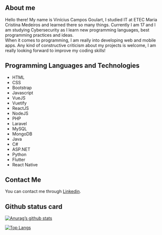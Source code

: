 ## About me
Hello there! My name is Vinícius Campos Goulart, I studied IT at ETEC Maria Cristina Medeiros and learned there so many things. Currently I am 17 and I am studying Cybersecurity as I learn new programming languages, best programming practices and ideas. <br/>
When it comes to programming, I am really into developing web and mobile apps. Any kind of constructive criticism about my projects is welcome, I am really looking forward to improve my coding skills!

## Programming Languages and Technologies
- HTML <br/>
- CSS <br/>
- Bootstrap <br/>
- Javascript <br/>
- VueJS <br/>
- Vuetify <br/>
- ReactJS <br/>
- NodeJS <br/>
- PHP <br/>
- Laravel <br/>
- MySQL <br/>
- MongoDB <br/>
- Java <br/>
- C# <br/>
- ASP.NET <br/>
- Python <br/>
- Flutter <br/>
- React Native <br/>

## Contact Me
You can contact me through [Linkedin](https://www.linkedin.com/in/viniciuscamposgoulart/).

## Github status card
[![Anurag’s github stats](https://github-readme-stats.vercel.app/api?username=vinicgoulart)](https://github.com/vinicgoulart)

[![Top Langs](https://github-readme-stats.vercel.app/api/top-langs/?username=vinicgoulart&layout=compact)](https://github.com/vinicgoulart)
